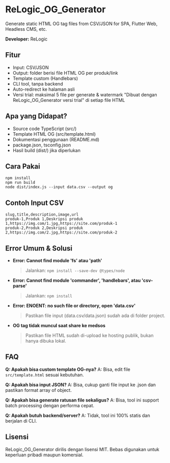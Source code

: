 # ReLogic_OG_Generator

Generate static HTML OG tag files from CSV/JSON for SPA, Flutter Web, Headless CMS, etc.

**Developer:** ReLogic

## Fitur
- Input: CSV/JSON
- Output: folder berisi file HTML OG per produk/link
- Template custom (Handlebars)
- CLI tool, tanpa backend
- Auto-redirect ke halaman asli
- Versi trial: maksimal 5 file per generate & watermark "Dibuat dengan ReLogic_OG_Generator versi trial" di setiap file HTML

## Apa yang Didapat?
- Source code TypeScript (src/)
- Template HTML OG (src/template.html)
- Dokumentasi penggunaan (README.md)
- package.json, tsconfig.json
- Hasil build (dist/) jika diperlukan

## Cara Pakai

```
npm install
npm run build
node dist/index.js --input data.csv --output og
```

## Contoh Input CSV

```
slug,title,description,image,url
produk-1,Produk 1,Deskripsi produk 1,https://img.com/1.jpg,https://site.com/produk-1
produk-2,Produk 2,Deskripsi produk 2,https://img.com/2.jpg,https://site.com/produk-2
```

## Error Umum & Solusi

- **Error: Cannot find module 'fs' atau 'path'**
  > Jalankan: `npm install --save-dev @types/node`
- **Error: Cannot find module 'commander', 'handlebars', atau 'csv-parse'**
  > Jalankan: `npm install`
- **Error: ENOENT: no such file or directory, open 'data.csv'**
  > Pastikan file input (data.csv/data.json) sudah ada di folder project.
- **OG tag tidak muncul saat share ke medsos**
  > Pastikan file HTML sudah di-upload ke hosting publik, bukan hanya dibuka lokal.

## FAQ

**Q: Apakah bisa custom template OG-nya?**
A: Bisa, edit file `src/template.html` sesuai kebutuhan.

**Q: Apakah bisa input JSON?**
A: Bisa, cukup ganti file input ke .json dan pastikan format array of object.

**Q: Apakah bisa generate ratusan file sekaligus?**
A: Bisa, tool ini support batch processing dengan performa cepat.

**Q: Apakah butuh backend/server?**
A: Tidak, tool ini 100% statis dan berjalan di CLI.

## Lisensi

ReLogic_OG_Generator dirilis dengan lisensi MIT. Bebas digunakan untuk keperluan pribadi maupun komersial.


